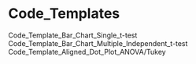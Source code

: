 # Code_Templates

Code_Template_Bar_Chart_Single_t-test
Code_Template_Bar_Chart_Multiple_Independent_t-test
Code_Template_Aligned_Dot_Plot_ANOVA/Tukey
